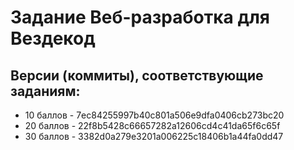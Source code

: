 # Задание Веб-разработка для Вездекод
## Версии (коммиты), соответствующие заданиям:
- 10 баллов - 7ec84255997b40c801a506e9dfa0406cb273bc20
- 20 баллов - 22f8b5428c66657282a12606cd4c41da65f6c65f
- 30 баллов - 3382d0a279e3201a006225c18406b1a44fa0dd47
